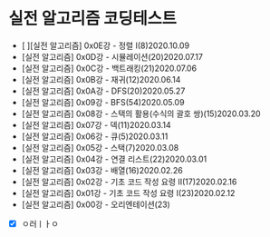 # 실전 알고리즘 코딩테스트

- [ ][실전 알고리즘] 0x0E강 - 정렬 I(8)2020.10.09
- [실전 알고리즘] 0x0D강 - 시뮬레이션(20)2020.07.17
- [실전 알고리즘] 0x0C강 - 백트래킹(21)2020.07.06
- [실전 알고리즘] 0x0B강 - 재귀(12)2020.06.14
- [실전 알고리즘] 0x0A강 - DFS(20)2020.05.27
- [실전 알고리즘] 0x09강 - BFS(54)2020.05.09
- [실전 알고리즘] 0x08강 - 스택의 활용(수식의 괄호 쌍)(15)2020.03.20
- [실전 알고리즘] 0x07강 - 덱(11)2020.03.14
- [실전 알고리즘] 0x06강 - 큐(5)2020.03.11
- [실전 알고리즘] 0x05강 - 스택(7)2020.03.08
- [실전 알고리즘] 0x04강 - 연결 리스트(22)2020.03.01
- [실전 알고리즘] 0x03강 - 배열(16)2020.02.26
- [실전 알고리즘] 0x02강 - 기초 코드 작성 요령 II(17)2020.02.16
- [실전 알고리즘] 0x01강 - 기초 코드 작성 요령 I(23)2020.02.12
- [실전 알고리즘] 0x00강 - 오리엔테이션(23)

- [x] ㅇ러ㅣㅏㅇ
